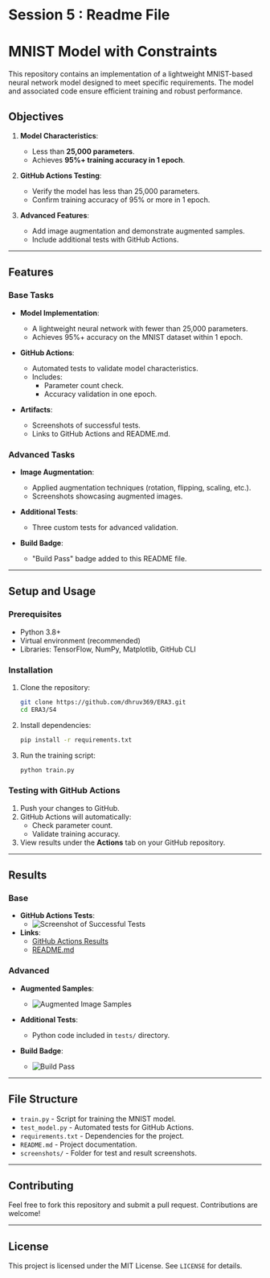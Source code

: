# Session 5 : Readme File

# MNIST Model with Constraints

This repository contains an implementation of a lightweight MNIST-based neural network model designed to meet specific requirements. The model and associated code ensure efficient training and robust performance.

## Objectives

1. **Model Characteristics**:
   - Less than **25,000 parameters**.
   - Achieves **95%+ training accuracy in 1 epoch**.

2. **GitHub Actions Testing**:
   - Verify the model has less than 25,000 parameters.
   - Confirm training accuracy of 95% or more in 1 epoch.

3. **Advanced Features**:
   - Add image augmentation and demonstrate augmented samples.
   - Include additional tests with GitHub Actions.

---

## Features

### Base Tasks
- **Model Implementation**:
  - A lightweight neural network with fewer than 25,000 parameters.
  - Achieves 95%+ accuracy on the MNIST dataset within 1 epoch.

- **GitHub Actions**:
  - Automated tests to validate model characteristics.
  - Includes:
    - Parameter count check.
    - Accuracy validation in one epoch.

- **Artifacts**:
  - Screenshots of successful tests.
  - Links to GitHub Actions and README.md.

### Advanced Tasks
- **Image Augmentation**:
  - Applied augmentation techniques (rotation, flipping, scaling, etc.).
  - Screenshots showcasing augmented images.

- **Additional Tests**:
  - Three custom tests for advanced validation.

- **Build Badge**:
  - "Build Pass" badge added to this README file.

---

## Setup and Usage

### Prerequisites
- Python 3.8+
- Virtual environment (recommended)
- Libraries: TensorFlow, NumPy, Matplotlib, GitHub CLI

### Installation
1. Clone the repository:
   ```bash
   git clone https://github.com/dhruv369/ERA3.git
   cd ERA3/S4
   ```
2. Install dependencies:
   ```bash
   pip install -r requirements.txt
   ```

3. Run the training script:
   ```bash
   python train.py
   ```

### Testing with GitHub Actions
1. Push your changes to GitHub.
2. GitHub Actions will automatically:
   - Check parameter count.
   - Validate training accuracy.
3. View results under the **Actions** tab on your GitHub repository.

---

## Results

### Base
- **GitHub Actions Tests**:
  - ![Screenshot of Successful Tests](./screenshots/successful_tests.png)
- **Links**:
  - [GitHub Actions Results](https://github.com/dhruv369/ERA3/actions)
  - [README.md](https://github.com/dhruv369/ERA3/blob/main/S4/README.md)

### Advanced
- **Augmented Samples**:
  - ![Augmented Image Samples](./screenshots/augmented_samples.png)
- **Additional Tests**:
  - Python code included in `tests/` directory.

- **Build Badge**:
  - ![Build Pass](https://img.shields.io/github/actions/workflow/status/dhruv369/ERA3/build.yml)

---

## File Structure
- `train.py` - Script for training the MNIST model.
- `test_model.py` - Automated tests for GitHub Actions.
- `requirements.txt` - Dependencies for the project.
- `README.md` - Project documentation.
- `screenshots/` - Folder for test and result screenshots.

---

## Contributing
Feel free to fork this repository and submit a pull request. Contributions are welcome!

---

## License
This project is licensed under the MIT License. See `LICENSE` for details.
